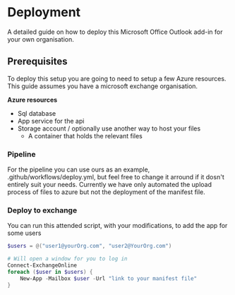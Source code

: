 # Deployment
A detailed guide on how to deploy this Microsoft Office Outlook add-in for your own organisation.

## Prerequisites
To deploy this setup you are going to need to setup a few Azure resources. This guide assumes you have a microsoft exchange organisation.

**Azure resources**

- Sql database
- App service for the api
- Storage account / optionally use another way to host your files
    - A container that holds the relevant files

### Pipeline
For the pipeline you can use ours as an example, .github/workflows/deploy.yml, but feel free to change it arround if it dosn't entirely suit your needs.
Currently we have only automated the upload process of files to azure but not the deployment of the manifest file.

### Deploy to exchange
You can run this attended script, with your modifications, to add the app for some users

```powershell
$users = @("user1@yourOrg.com", "user2@YourOrg.com")

# Will open a window for you to log in
Connect-ExchangeOnline
foreach ($user in $users) {
    New-App -Mailbox $user -Url "link to your manifest file"
}
```